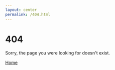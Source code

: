 ```yaml
---
layout: center
permalink: /404.html
---
```


# 404

Sorry, the page you were looking for doesn't exist.

<div class="mt3">
  <a href="{{ site.baseurl }}/" class="button button-blue button-big">Home</a>
  <!-- <a href="{{ site.baseurl }}/contact/" class="button button-blue button-big">Contact</a> -->
</div>
